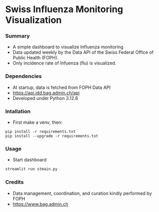 # Swiss Influenza Monitoring Visualization

### Summary
* A simple dashboard to visualize Influenza monitoring 
* Data updated weekly by the Data API of the Swiss Federal Office of Public Health (FOPH).
* Only incidence rate of Infuenza (flu) is visualized.

### Dependencies 
* At startup, data is fetched from FOPH Data API
* https://api.idd.bag.admin.ch/api
* Developed under Python 3.12.8

### Intallation
* First make a venv, then:
```
pip install -r requirements.txt
pip install --upgrade -r requirements.txt
```

### Usage 
*  Start dashboard
```bash 
streamlit run stmain.py
```

### Credits 
* Data management, coordination, and curation kindly performed by FOPH 
* https://www.bag.admin.ch


